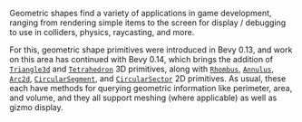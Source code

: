 Geometric shapes find a variety of applications in game development, ranging from rendering simple items to the screen for display / debugging to use in
colliders, physics, raycasting, and more.

For this, geometric shape primitives were introduced in Bevy 0.13, and work on this area has continued with Bevy 0.14, which brings the addition of 
[`Triangle3d`] and [`Tetrahedron`] 3D primitives, along with [`Rhombus`], [`Annulus`], [`Arc2d`], [`CircularSegment`], and [`CircularSector`] 2D 
primitives. As usual, these each have methods for querying geometric information like perimeter, area, and volume, and they all support meshing (where 
applicable) as well as gizmo display. 

[`Triangle3d`]: https://docs.rs/bevy/0.14.0/bevy/math/primitives/struct.Triangle3d.html
[`Tetrahedron`]: https://docs.rs/bevy/0.14.0/bevy/math/primitives/struct.Tetrahedron.html
[`Rhombus`]: https://docs.rs/bevy/0.14.0/bevy/math/primitives/struct.Rhombus.html
[`Annulus`]: https://docs.rs/bevy/0.14.0/bevy/math/primitives/struct.Annulus.html
[`Arc2d`]: https://docs.rs/bevy/0.14.0/bevy/math/primitives/struct.Arc2d.html
[`CircularSegment`]: https://docs.rs/bevy/0.14.0/bevy/math/primitives/struct.CircularSegment.html
[`CircularSector`]: https://docs.rs/bevy/0.14.0/bevy/math/primitives/struct.CircularSector.html
